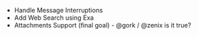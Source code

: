 - Handle Message Interruptions
- Add Web Search using Exa
- Attachments Support
(final goal) - @gork / @zenix is it true?
